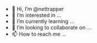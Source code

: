 - 👋 Hi, I’m @nettrapper
- 👀 I’m interested in ...
- 🌱 I’m currently learning ...
- 💞️ I’m looking to collaborate on ...
- 📫 How to reach me ...

<!---
nettrapper/nettrapper is a ✨ special ✨ repository because its `README.md` (this file) appears on your GitHub profile.
You can click the Preview link to take a look at your changes.
--->
